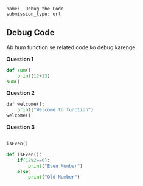 ```ngMeta
name:  Debug the Code
submission_type: url
```
## Debug Code

Ab hum function se related code ko debug karenge.

**Question 1**
```python
def sum()
    print(12+13)
sum()
 ```


**Question 2**
```python
daf welcome():
    print("Welcome to function")
welcome()
 ```

**Question 3**
```python

isEven()

def isEven():
    if(12%2==0):
        print("Even Number")
    else:
        print("Old Number")
 ```



